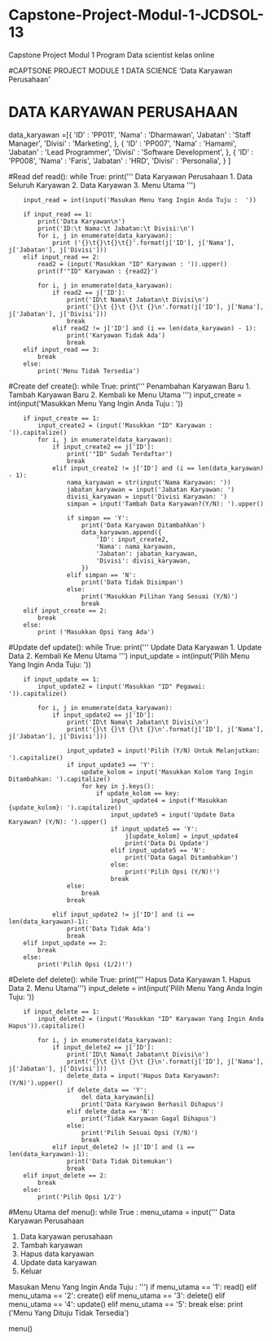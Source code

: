 # Capstone-Project-Modul-1-JCDSOL-13
Capstone Project Modul 1 Program Data scientist kelas online

#CAPTSONE PROJECT MODULE 1 DATA SCIENCE 'Data Karyawan Perusahaan'

# DATA KARYAWAN PERUSAHAAN 
data_karyawan =[{
        'ID' : 'PP011',
        'Nama' : 'Dharmawan',
        'Jabatan' : 'Staff Manager',
        'Divisi' : 'Marketing',
    },
    {
        'ID' : 'PP007',
        'Nama' : 'Hamami',
        'Jabatan' : 'Lead Programmer',
        'Divisi' : 'Software Development',
    },
    {
        'ID' : 'PP008',
        'Nama' : 'Faris',
        'Jabatan' : 'HRD',
        'Divisi' : 'Personalia',
    }
]

#Read
def read():
    while True:
        print('''
    Data Karyawan Perusahaan 
    1. Data Seluruh Karyawan
    2. Data Karyawan
    3. Menu Utama
            ''')
        
        input_read = int(input('Masukan Menu Yang Ingin Anda Tuju :  '))

        if input_read == 1:
            print('Data Karyawan\n')
            print('ID:\t Nama:\t Jabatan:\t Divisi:\n')
            for i, j in enumerate(data_karyawan):
                print ('{}\t{}\t{}\t{}'.format(j['ID'], j['Nama'], j['Jabatan'], j['Divisi']))
        elif input_read == 2:
            read2 = (input('Masukkan "ID" Karyawan : ')).upper() 
            print(f'"ID" Karyawan : {read2}')

            for i, j in enumerate(data_karyawan):
                if read2 == j['ID']: 
                    print('ID\t Nama\t Jabatan\t Divisi\n')
                    print('{}\t {}\t {}\t {}\n'.format(j['ID'], j['Nama'], j['Jabatan'], j['Divisi']))
                    break
                elif read2 != j['ID'] and (i == len(data_karyawan) - 1): 
                    print('Karyawan Tidak Ada')
                    break
        elif input_read == 3:
            break
        else:
            print('Menu Tidak Tersedia')

#Create
def create():
    while True:
        print('''
           Penambahan Karyawan Baru 
           1. Tambah Karyawan Baru
           2. Kembali ke Menu Utama
                ''')
        input_create = int(input('Masukkan Menu Yang Ingin Anda Tuju :  ')) 

        if input_create == 1:
            input_create2 = (input('Masukkan "ID" Karyawan :  ')).capitalize() 
            for i, j in enumerate(data_karyawan):
                if input_create2 == j['ID']: 
                    print('"ID" Sudah Terdaftar')
                    break
                elif input_create2 != j['ID'] and (i == len(data_karyawan) - 1): 
                    nama_karyawan = str(input('Nama Karyawan: '))
                    jabatan_karyawan = input('Jabatan Karyawan: ')
                    divisi_karyawan = input('Divisi Karyawan: ')
                    simpan = input('Tambah Data Karyawan?(Y/N): ').upper()

                    if simpan == 'Y':
                        print('Data Karyawan Ditambahkan')
                        data_karyawan.append({
                            'ID': input_create2, 
                            'Nama': nama_karyawan,
                            'Jabatan': jabatan_karyawan,
                            'Divisi': divisi_karyawan,
                        })
                    elif simpan == 'N':
                        print('Data Tidak Disimpan')
                    else:
                        print('Masukkan Pilihan Yang Sesuai (Y/N)')
                        break
        elif input_create == 2:
            break
        else: 
            print ('Masukkan Opsi Yang Ada')

#Update
def update():
    while True: 
        print('''
    Update Data Karyawan
    1. Update Data
    2. Kembali Ke Menu Utama
                ''')
        input_update = int(input('Pilih Menu Yang Ingin Anda Tuju: '))
            
        if input_update == 1:
            input_update2 = (input('Masukkan "ID" Pegawai: ')).capitalize()

            for i, j in enumerate(data_karyawan):
                if input_update2 == j['ID']:
                    print('ID\t Nama\t Jabatan\t Divisi\n') 
                    print('{}\t {}\t {}\t {}\n'.format(j['ID'], j['Nama'], j['Jabatan'], j['Divisi']))

                    input_update3 = input('Pilih (Y/N) Untuk Melanjutkan: ').capitalize()
                    if input_update3 == 'Y':
                        update_kolom = input('Masukkan Kolom Yang Ingin Ditambahkan: ').capitalize()
                        for key in j.keys():
                            if update_kolom == key:
                                input_update4 = input(f'Masukkan {update_kolom}: ').capitalize()
                                input_update5 = input('Update Data Karyawan? (Y/N): ').upper()
                                if input_update5 == 'Y':
                                    j[update_kolom] = input_update4
                                    print('Data Di Update')
                                elif input_update5 == 'N':
                                    print('Data Gagal Ditambahkan')
                                else:
                                    print('Pilih Opsi (Y/N)!')
                                break
                    else:
                        break
                    break
                         
                elif input_update2 != j['ID'] and (i == len(data_karyawan)-1):
                    print('Data Tidak Ada')
                    break
        elif input_update == 2:
            break
        else:
            print('Pilih Opsi (1/2)!')

#Delete
def delete():
    while True:
        print('''
                Hapus Data Karyawan
                1. Hapus Data
                2. Menu Utama''')
        input_delete = int(input('Pilih Menu Yang Anda Ingin Tuju: '))

        if input_delete == 1:
            input_delete2 = (input('Masukkan "ID" Karyawan Yang Ingin Anda Hapus')).capitalize()

            for i, j in enumerate(data_karyawan):
                if input_delete2 == j['ID']:
                    print('ID\t Nama\t Jabatan\t Divisi\n') 
                    print('{}\t {}\t {}\t {}\n'.format(j['ID'], j['Nama'], j['Jabatan'], j['Divisi']))
                    delete_data = input('Hapus Data Karyawan?:  (Y/N)').upper()
                    if delete_data == 'Y':
                        del data_karyawan[i]
                        print('Data Karyawan Berhasil Dihapus')
                    elif delete_data == 'N':
                        print('Tidak Karyawan Gagal Dihapus')
                    else: 
                        print('Pilih Sesuai Opsi (Y/N)')
                        break
                elif input_delete2 != j['ID'] and (i == len(data_karyawan)-1):
                    print('Data Tidak Ditemukan')
                    break
        elif input_delete == 2:
            break
        else:
            print('Pilih Opsi 1/2')

#Menu Utama
def menu():
    while True : 
        menu_utama = input('''
Data Karyawan Perusahaan

1. Data karyawan perusahaan
2. Tambah karyawan
3. Hapus data karyawan
4. Update data karyawan
5. Keluar
                               
Masukan Menu Yang Ingin Anda Tuju : ''')
        if menu_utama == '1':
            read()
        elif menu_utama == '2':
            create()
        elif menu_utama == '3':
            delete()
        elif menu_utama == '4':
            update()
        elif menu_utama == '5':
            break
        else:
            print ('Menu Yang Dituju Tidak Tersedia')

menu()
